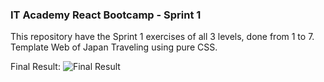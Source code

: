 ### IT Academy React Bootcamp - Sprint 1
This repository have the Sprint 1 exercises of all 3 levels, done from 1 to 7.
Template Web of Japan Traveling using pure CSS.

Final Result:
![Final Result](https://i.imgur.com/g4ZfEit.png)
